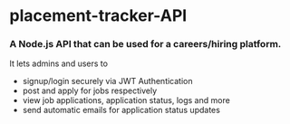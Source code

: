 # placement-tracker-API

### A Node.js API that can be used for a careers/hiring platform.

It lets admins and users to

- signup/login securely via JWT Authentication
- post and apply for jobs respectively
- view job applications, application status, logs and more
- send automatic emails for application status updates
